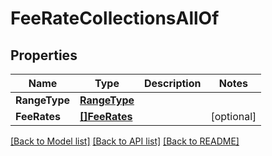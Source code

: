 # FeeRateCollectionsAllOf

## Properties

Name | Type | Description | Notes
------------ | ------------- | ------------- | -------------
**RangeType** | [**RangeType**](RangeType.md) |  | 
**FeeRates** | [**[]FeeRates**](FeeRates.md) |  | [optional] 

[[Back to Model list]](../README.md#documentation-for-models) [[Back to API list]](../README.md#documentation-for-api-endpoints) [[Back to README]](../README.md)


